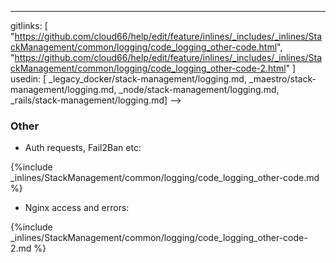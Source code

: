 ---
gitlinks: [ "https://github.com/cloud66/help/edit/feature/inlines/_includes/_inlines/StackManagement/common/logging/code_logging_other-code.html", "https://github.com/cloud66/help/edit/feature/inlines/_includes/_inlines/StackManagement/common/logging/code_logging_other-code-2.html" ]
 usedin: [ _legacy_docker/stack-management/logging.md, _maestro/stack-management/logging.md, _node/stack-management/logging.md, _rails/stack-management/logging.md] -->


### Other

*   Auth requests, Fail2Ban etc: 

{%include _inlines/StackManagement/common/logging/code_logging_other-code.md %}




*   Nginx access and errors: 

{%include _inlines/StackManagement/common/logging/code_logging_other-code-2.md %}




